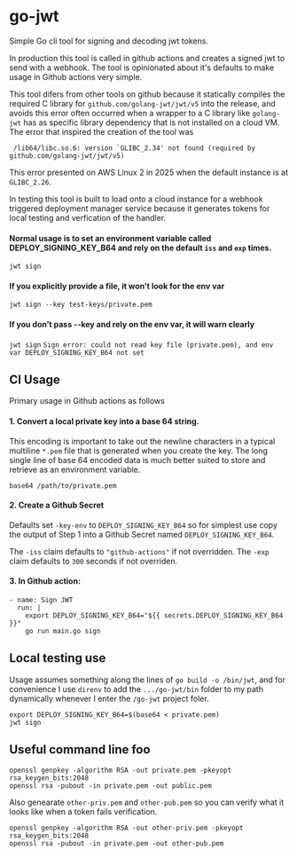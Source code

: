 # go-jwt
Simple Go cli tool for signing and decoding jwt tokens.

In production this tool is called in github actions and creates a signed jwt to send with a webhook. The tool is opinionated about it's defaults to make usage in Github actions very simple.

This tool difers from other tools on github because it statically compiles the required C library for `github.com/golang-jwt/jwt/v5` into the release, and avoids this error often occurred when a wrapper to a C library like `golang-jwt` has as specific library dependency that is not installed on a cloud VM.  The error that inspired the creation of the tool was
```
 /lib64/libc.so.6: version `GLIBC_2.34' not found (required by github.com/golang-jwt/jwt/v5)
```
This error presented on AWS Linux 2 in 2025 when the default instance is at `GLIBC_2.26`.

In testing this tool is built to load onto a cloud instance for a webhook triggered deployment manager service because it generates tokens for local testing and verfication of the handler.

#### Normal usage is to set an environment variable called DEPLOY_SIGNING_KEY_B64 and rely on the default `iss` and `exp` times.
`jwt sign`

#### If you explicitly provide a file, it won’t look for the env var
`jwt sign --key test-keys/private.pem`

#### If you don’t pass --key and rely on the env var, it will warn clearly
`jwt sign`
`Sign error: could not read key file (private.pem), and env var DEPLOY_SIGNING_KEY_B64 not set`

## CI Usage
Primary usage in Github actions as follows
#### 1. Convert a local private key into a base 64 string.
This encoding is important to take out the newline characters in a typical multiline `*.pem` file that is generated when you create the key. The long single line of base 64 encoded data is much better suited to store and retrieve as an environment variable.
```
base64 /path/to/private.pem
```
#### 2. Create a Github Secret
Defaults set `-key-env` to `DEPLOY_SIGNING_KEY_B64` so for simplest use copy the output of Step 1 into a Github Secret named `DEPLOY_SIGNING_KEY_B64`.

The `-iss` claim defaults to `"github-actions"` if not overridden.
The `-exp` claim defaults to `300` seconds if not overriden.

#### 3. In Github action:
```
- name: Sign JWT
  run: |
    export DEPLOY_SIGNING_KEY_B64="${{ secrets.DEPLOY_SIGNING_KEY_B64 }}"
    go run main.go sign 
```

## Local testing use
Usage assumes something along the lines of `go build -o /bin/jwt`, and for convenience I use `direnv` to add the `.../go-jwt/bin` folder to my path dynamically whenever I enter the `/go-jwt` project foler.
```
export DEPLOY_SIGNING_KEY_B64=$(base64 < private.pem)
jwt sign
```

## Useful command line foo

```
openssl genpkey -algorithm RSA -out private.pem -pkeyopt rsa_keygen_bits:2048
openssl rsa -pubout -in private.pem -out public.pem
```

Also genearate `other-priv.pem` and `other-pub.pem` so you can verify what it looks like when a token fails verification.
```
openssl genpkey -algorithm RSA -out other-priv.pem -pkeyopt rsa_keygen_bits:2048
openssl rsa -pubout -in private.pem -out other-pub.pem
```

